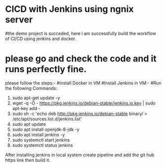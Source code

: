 # CICD with Jenkins using ngnix server
#the demo project is succeded, here i am successfully build the workflow of CI/CD using jenkins and docker.
# please go and check the code and it runs perfectly fine.
please follow the steps:-
#install Docker in VM
#Install Jenkins in VM:-
#Run the following Commands:
1) sudo apt-get update -y
2) wget -q -O - https://pkg.jenkins.io/debian-stable/jenkins.io.key | sudo apt-key add -
3) sudo sh -c 'echo deb http://pkg.jenkins.io/debian-stable binary/ >
/etc/apt/sources.list.d/jenkins.list'
4) sudo apt update
5) sudo apt install openjdk-8-jdk -y
6) sudo apt install jenkins -y
7) sudo systemctl start jenkins
8) sudo systemctl status jenkins

After installing jenkins in local system create pipeline and add the git hub https link then build it.
